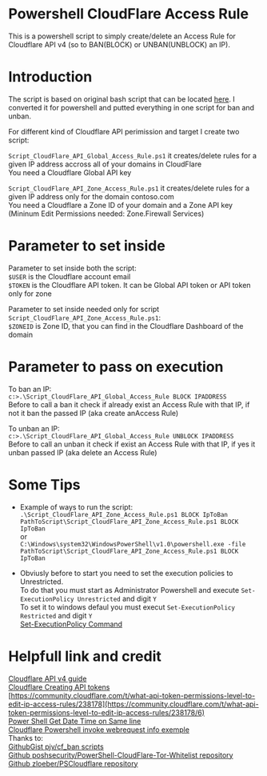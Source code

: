 # Powershell CloudFlare Access Rule
This is a powershell script to simply create/delete an Access Rule for Cloudflare API v4 (so to BAN(BLOCK) or UNBAN(UNBLOCK) an IP).

# Introduction
The script is based on original bash script that can be located [here](https://gist.github.com/pjv/926ece8549cd45bac4821945f6ad253c).
I converted it for powershell and putted everything in one script for ban and unban.

For different kind of Cloudflare API perimission and target I create two script:

`Script_CloudFlare_API_Global_Access_Rule.ps1`
it creates/delete rules for a given IP address accross all of your domains in CloudFlare  
You need a Cloudflare Global API key

`Script_CloudFlare_API_Zone_Access_Rule.ps1` 
it creates/delete rules for a given IP address only for the domain contoso.com  
You need a Cloudflare a Zone ID of your domain and a Zone API key (Mininum Edit Permissions needed: Zone.Firewall Services)

# Parameter to set inside
Parameter to set inside both the script:  
`$USER` is the Cloudflare account email  
`$TOKEN` is the Cloudflare API token. It can be Global API token or API token only for zone

Parameter to set inside needed only for script `Script_CloudFlare_API_Zone_Access_Rule.ps1`:  
`$ZONEID` is Zone ID, that you can find in the Cloudflare Dashboard of the domain

# Parameter to pass on execution
To ban an IP:  
`c:>.\Script_CloudFlare_API_Global_Access_Rule BLOCK IPADDRESS`   
Before to call a ban it check if already exist an Access Rule with that IP, if not it ban the passed IP (aka create anAccess Rule)

To unban an IP:  
`c:>.\Script_CloudFlare_API_Global_Access_Rule UNBLOCK IPADDRESS`  
Before to call an unban it check if exist an Access Rule with that IP, if yes it unban passed IP (aka delete an Access Rule)

# Some Tips
- Example of ways to run the script:  
`.\Script_CloudFlare_API_Zone_Access_Rule.ps1 BLOCK IpToBan`  
`PathToScript\Script_CloudFlare_API_Zone_Access_Rule.ps1 BLOCK IpToBan`  
or  
`C:\Windows\system32\WindowsPowerShell\v1.0\powershell.exe -file PathToScript\Script_CloudFlare_API_Zone_Access_Rule.ps1 BLOCK IpToBan`

- Obviusly before to start you need to set the execution policies to Unrestricted.  
To do that you must start as Administrator Powershell and execute `Set-ExecutionPolicy Unrestricted` and digit `Y`  
To set it to windows defaul you must execut `Set-ExecutionPolicy Restricted` and digit `Y`  
[Set-ExecutionPolicy Command](https://docs.microsoft.com/en-us/powershell/module/microsoft.powershell.security/set-executionpolicy?view=powershell-7.1)

# Helpfull link and credit
[Cloudflare API v4 guide](https://api.cloudflare.com/#user-level-firewall-access-rule-properties)  
[Cloudflare Creating API tokens](https://developers.cloudflare.com/api/tokens/create)  
[https://community.cloudflare.com/t/what-api-token-permissions-level-to-edit-ip-access-rules/238178](https://community.cloudflare.com/t/what-api-token-permissions-level-to-edit-ip-access-rules/238178/6)  
[Power Shell Get Date Time on Same line](https://stackoverflow.com/questions/20246889/get-date-and-time-on-the-same-line)  
[Cloudflare Powershell invoke webrequest info exemple](https://community.cloudflare.com/t/invoke-webrequest-cloudflare-api-error-400/1842/2)  
Thanks to:  
[GithubGist pjv/cf_ban scripts](https://gist.github.com/pjv/926ece8549cd45bac4821945f6ad253c)  
[Github poshsecurity/PowerShell-CloudFlare-Tor-Whitelist repository](https://github.com/poshsecurity/PowerShell-CloudFlare-Tor-Whitelist)  
[Github zloeber/PSCloudflare repository](https://github.com/zloeber/PSCloudflare)  
